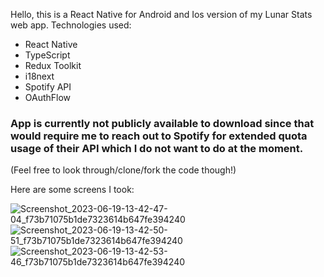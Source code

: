 Hello, this is a React Native for Android and Ios version of my Lunar Stats web app. 
Technologies used: 
 - React Native
 - TypeScript
 - Redux Toolkit
 - i18next
 - Spotify API
 - OAuthFlow

### App is currently not publicly available to download since that would require me to reach out to Spotify for extended quota usage of their API which I do not want to do at the moment.
(Feel free to look through/clone/fork the code though!)

Here are some screens I took:


![Screenshot_2023-06-19-13-42-47-04_f73b71075b1de7323614b647fe394240](https://github.com/lunarW1TCH/lunarify-react-native/assets/99042954/66e55ed5-0a68-457b-8216-c1d7192a0dbd)
![Screenshot_2023-06-19-13-42-50-51_f73b71075b1de7323614b647fe394240](https://github.com/lunarW1TCH/lunarify-react-native/assets/99042954/3df5dec5-c303-491d-8db7-71e54eeafead)
![Screenshot_2023-06-19-13-42-53-46_f73b71075b1de7323614b647fe394240](https://github.com/lunarW1TCH/lunarify-react-native/assets/99042954/5e190e7d-3e9b-4446-afea-847a2412ea96)


